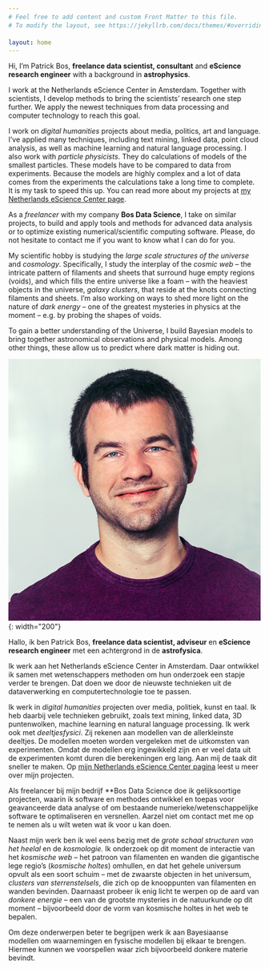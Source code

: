 ```yaml
---
# Feel free to add content and custom Front Matter to this file.
# To modify the layout, see https://jekyllrb.com/docs/themes/#overriding-theme-defaults

layout: home
---
```


Hi, I’m Patrick Bos, **freelance data scientist, consultant** and **eScience research engineer** with a background in **astrophysics**.

I work at the Netherlands eScience Center in Amsterdam. Together with scientists, I develop methods to bring the scientists’ research one step further. We apply the newest techniques from data processing and computer technology to reach this goal.

I work on *digital humanities* projects about media, politics, art and language. I’ve applied many techniques, including text mining, linked data, point cloud analysis, as well as machine learning and natural language processing. I also work with *particle physicists*. They do calculations of models of the smallest particles. These models have to be compared to data from experiments. Because the models are highly complex and a lot of data comes from the experiments the calculations take a long time to complete. It is my task to speed this up. You can read more about my projects at [my Netherlands eScience Center page](http://www.esciencecenter.nl/profile/patrick-bos "my NLeSC page").

As a *freelancer* with my company **Bos Data Science**, I take on similar projects, to build and apply tools and methods for advanced data analysis or to optimize existing numerical/scientific computing software. Please, do not hesitate to contact me if you want to know what I can do for you.

My scientific hobby is studying the *large scale structures of the universe* and *cosmology*. Specifically, I study the interplay of the *cosmic web* – the intricate pattern of filaments and sheets that surround huge empty regions (voids), and which fills the entire universe like a foam – with the heaviest objects in the universe, *galaxy clusters*, that reside at the knots connecting filaments and sheets. I’m also working on ways to shed more light on the nature of *dark energy* – one of the greatest mysteries in physics at the moment – e.g. by probing the shapes of voids.

To gain a better understanding of the Universe, I build Bayesian models to bring together astronomical observations and physical models. Among other things, these allow us to predict where dark matter is hiding out.

![Patricks portret](/wp-content/uploads/2022/05/portret.jpg){: width="200"}

Hallo, ik ben Patrick Bos, **freelance data scientist, adviseur** en **eScience research engineer** met een achtergrond in de **astrofysica**.

Ik werk aan het Netherlands eScience Center in Amsterdam. Daar ontwikkel ik samen met wetenschappers methoden om hun onderzoek een stapje verder te brengen. Dat doen we door de nieuwste technieken uit de dataverwerking en computertechnologie toe te passen.

Ik werk in *digital humanities* projecten over media, politiek, kunst en taal. Ik heb daarbij vele technieken gebruikt, zoals text mining, linked data, 3D puntenwolken, machine learning en natural language processing. Ik werk ook met *deeltjesfysici*. Zij rekenen aan modellen van de allerkleinste deeltjes. De modellen moeten worden vergeleken met de uitkomsten van experimenten. Omdat de modellen erg ingewikkeld zijn en er veel data uit de experimenten komt duren die berekeningen erg lang. Aan mij de taak dit sneller te maken. Op [mijn Netherlands eScience Center pagina](http://www.esciencecenter.nl/profile/patrick-bos "mijn NLeSC pagina") leest u meer over mijn projecten.

Als freelancer bij mijn bedrijf **Bos Data Science doe ik gelijksoortige projecten, waarin ik software en methodes ontwikkel en toepas voor geavanceerde data analyse of om bestaande numerieke/wetenschappelijke software te optimaliseren en versnellen. Aarzel niet om contact met me op te nemen als u wilt weten wat ik voor u kan doen.

Naast mijn werk ben ik wel eens bezig met de *grote schaal structuren van het heelal* en de *kosmologie.* Ik onderzoek op dit moment de interactie van het *kosmische web* – het patroon van filamenten en wanden die gigantische lege regio’s (*kosmische* *holtes*) omhullen, en dat het gehele universum opvult als een soort schuim – met de zwaarste objecten in het universum, *clusters van sterrenstelsels*, die zich op de knooppunten van filamenten en wanden bevinden. Daarnaast probeer ik enig licht te werpen op de aard van *donkere energie* – een van de grootste mysteries in de natuurkunde op dit moment – bijvoorbeeld door de vorm van kosmische holtes in het web te bepalen.

Om deze onderwerpen beter te begrijpen werk ik aan Bayesiaanse modellen om waarnemingen en fysische modellen bij elkaar te brengen. Hiermee kunnen we voorspellen waar zich bijvoorbeeld donkere materie bevindt.